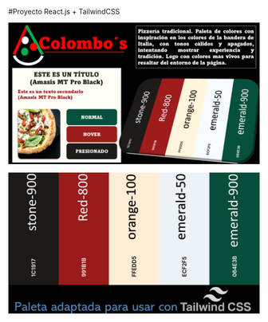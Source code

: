 #Proyecto React.js + TailwindCSS

![](https://github.com/GiorgioCode/tienda-reactjs/blob/dev/modelo.PNG)

![](https://github.com/GiorgioCode/tienda-reactjs/blob/dev/paleta.PNG)
